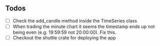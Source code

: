 ## Todos
- [ ] Check the add_candle method inside the TimeSeries class
- [ ] When trading the minute chart it seems the timestamp ends up not being even (e.g. 19:59:59 not 20:00:00). Fix this.
- [ ] Checkout the shuttle crate for deploying the app